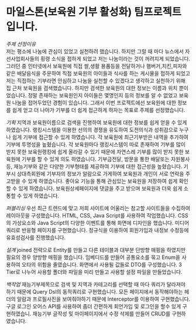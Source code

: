 # 마일스톤(보육원 기부 활성화) 팀프로젝트입니다.


*주제 선정이유* <br>
저는 평소에 나눔에 관심이 있었고 실천하려 했습니다. 
하지만 그럴 때 마다 뉴스에서 자선사업회사들의 횡령 소식을 접하게 되었고 저는 나눔이라는 것이 꺼려지게 되었습니다. 
그러던 중 인터넷에서 보육원에 직접 쌀,생활 용품등을 전달하거나 햄버거,치킨,피자와 같은 배달음식을 주문하여 직접 보육원의 아이들과 
식사를 하는 게시물을 접하게 되었고 저는 직접하는 기부라면 안심하고 나눔을 실천할 수 있겠다고 생각하고 실천하기 위해 집 근처 보육원을 검색했습니다. 
하지만 검색한 보육원의 대한 정보는 이름과 위치 뿐이었습니다. 
정말 존재하는 보육원인지 아이들은 몇명인지 등의 정보를 알 수 없었고 보육원 나눔을 접어두었던 경험이 있습니다. 
그래서 이번 프로젝트에선 보육원에 대한 정보를 쉽게 얻고 더 나아가 기부를 더 쉽게 접근하게 하자는 목표로 주제를 선정했습니다.


*기획*
지역과 보육원이름으로 검색을 진행하여 보육원에 대한 정보를 쉽게 얻을 수 있게 하였습니다. 
랭킹시스템을 이용한 선의의 경쟁을 유도하여 도전의식과 성취감으로 누구나 쉽게 기부에 접근할 수 있게 하였습니다.
각 보육원에 최근기부받은 내역을 추가하여 기부에 투명성을 높혔습니다.
각 보육원마다 랭킹시스템이 따로 존재하여 기부를 많이 받지 못한 보육원랭킹에 쉽게 올라갈 수 있기 때문에 자연스레 기부를 많이 받지 못한 보육원에 기부를 할 수 있게 의도 하였습니다.
기부금전달, 방문을 통한 배달또는 자원봉사등, 재능기부와 같은 다양한 기부형태를 제공하여 기부에 대한 접근성을 높혔습니다. 
기부시 상대측회원에 기부자의 정보가 알람으로 가게하여 보육원과 개인이 서로 연락을 주고받을 수 있게 하였습니다. 
좋아요 기능을 통해 관심있는 보육원을 저장하여 쉽게 확인할 수 있게 하였습니다. 
보육원상세페이지에 댓글을 주고 받으며 보육원과 더욱 쉽게 소통할 수 있게 하였습니다. 


*퍼블리싱*
우선 최근 트렌드에 맞고 저희 사이트에 어울리는 참고할 사이트들을 수집하여 레이아웃을 구성했습니다. 
HTML, CSS, Java Script를 사용하여 작업했습니다.
CSS의 가상요소와 Java Script의 다양한 이벤트를 통해 화면에 디자인을 했습니다. 미디어쿼리로 반응형 페이지를 구현했습니다.
정규식을 이용하여 회원가입과 내정보 수정등에 유효성검사를 진행했습니다.


*설계*
joined 전략으로 Entity를 만들고 다른 테이블과 대부분 단방향 매핑을 하였지만 필요의 경우 양방향 매핑을 했습니다. 
임베디드를 만들어 공통요소를 묶고 Enum을 사용하여 오타의 위험을 줄였습니다.
화면에서 사용될 값들로 DTO를 구성했습니다. 
3 Tier로 나누어 사용할 폴더와 파일을 미리 만들고 사용할 설정 파일을 만들었습니다.


*백작업*
재능기부제목으로 검색 및 지역과 카테고리를 선택할 때 마다 쿼리가 달라져야 하기 때문에 Query Dsl의 동적쿼리로 구현했습니다. 
모든 페이지에서 동작해야하는 헤더의 알람과 프로필사진을 보여줘야하기 때문에 Interceptor를 이용하여 구현했습니다.
구글 로그인 오어스 API를 사용하여 좀더 간편하게 회언가입 및 로그인을 할수 있게 구현하였습니.
재능기부 글작성 및 마이페이지에서 수정 삭제를 만들어 CRUD를 구현하였습니다.
